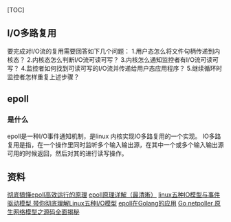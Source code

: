 [TOC]

## I/O多路复用
要完成对I/O流的复用需要回答如下几个问题：
1.用户态怎么将文件句柄传递到内核态？
2.内核态怎么判断I/O流可读可写？
3.内核怎么通知监控者有I/O流可读可写？
4.监控者如何找到可读可写的I/O流并传递给用户态应用程序？
5.继续循环时监控者怎样重复上述步骤？

## epoll
### 是什么
epoll是一种I/O事件通知机制，是linux 内核实现IO多路复用的一个实现。
IO多路复用是指，在一个操作里同时监听多个输入输出源，在其中一个或多个输入输出源可用的时候返回，然后对其的进行读写操作。

## 资料
[彻底搞懂epoll高效运行的原理](https://www.jianshu.com/p/31cdfd6f5a48)
[epoll原理详解（最清晰）](https://blog.csdn.net/lyztyycode/article/details/79491419)
[linux五种IO模型与事件驱动模型 ](https://www.cnblogs.com/Yunya-Cnblogs/p/13246517.html)
[带你彻底理解Linux五种I/O模型](https://wiyi.org/linux-io-model.html)
[epoll在Golang的应用](https://zhuanlan.zhihu.com/p/344581947)
[Go netpoller 原生网络模型之源码全面揭秘](https://mp.weixin.qq.com/s?__biz=MzAxMTA4Njc0OQ==&mid=2651443085&idx=3&sn=2c1ed8474bc7fed68b519ce9e5f5e0b0&scene=21#wechat_redirect)